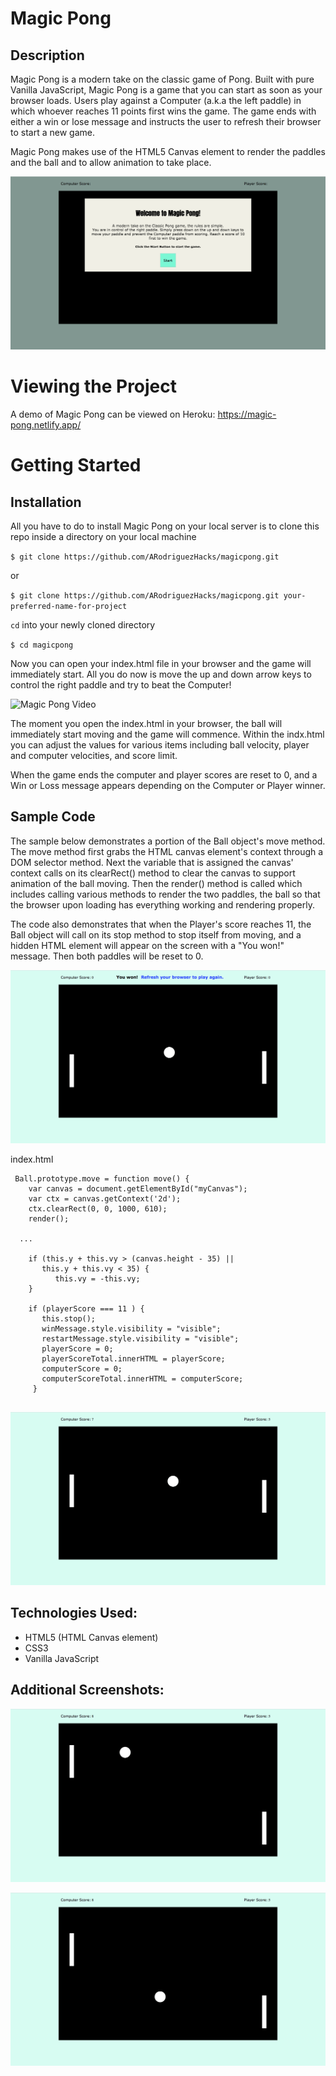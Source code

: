# Magic Pong

## Description
Magic Pong is a modern take on the classic game of Pong. Built with pure Vanilla JavaScript, Magic Pong is a game that you can start as soon as your browser loads. Users play against a Computer (a.k.a the left paddle) in which whoever reaches 11 points first wins the game. The game ends with either a win or lose message and instructs the user to refresh their browser to start a new game. 

Magic Pong makes use of the HTML5 Canvas element to render the paddles and the ball and to allow animation to take place.

![Magic Pong New](public/assets/imgs/magicpongupdate-start.png)

# Viewing the Project

A demo of Magic Pong can be viewed on Heroku: https://magic-pong.netlify.app/

# Getting Started

## Installation

All you have to do to install Magic Pong on your local server is to clone this repo inside a directory on your local machine

`$ git clone https://github.com/ARodriguezHacks/magicpong.git`

or

`$ git clone https://github.com/ARodriguezHacks/magicpong.git your-preferred-name-for-project`

`cd` into your newly cloned directory

`$ cd magicpong`

Now you can open your index.html file in your browser and the game will immediately start. All you do now is move the up and down arrow keys to control the right paddle and try to beat the Computer!

![Magic Pong Video](https://media.giphy.com/media/ZEqXCmtPKcHzI4zOOF/giphy.gif)

The moment you open the index.html in your browser, the ball will immediately start moving and the game will commence. Within the indx.html you can adjust the values for various items including ball velocity, player and computer velocities, and score limit.

When the game ends the computer and player scores are reset to 0, and a Win or Loss message appears depending on the Computer or Player winner.

## Sample Code

The sample below demonstrates a portion of the Ball object's move method. The move method first grabs the HTML canvas element's context through a DOM selector method. Next the variable that is assigned the canvas' context calls on its clearRect() method to clear the canvas to support animation of the ball moving. Then the render() method is called which includes calling various methods to render the two paddles, the ball so that the browser upon loading has everything working and rendering properly. 

The code also demonstrates that when the Player's score reaches 11, the Ball object will call on its stop method to stop itself from moving, and a hidden HTML element will appear on the screen with a "You won!" message. Then both paddles will be reset to 0.

![Magic Pong Won](public/assets/imgs/magicpongupdate-won.png)

index.html
```
 Ball.prototype.move = function move() {
    var canvas = document.getElementById("myCanvas");
    var ctx = canvas.getContext('2d');
    ctx.clearRect(0, 0, 1000, 610);
    render();

  ...
  
    if (this.y + this.vy > (canvas.height - 35) ||
       this.y + this.vy < 35) {
          this.vy = -this.vy;
    }

    if (playerScore === 11 ) {
       this.stop();
       winMessage.style.visibility = "visible";
       restartMessage.style.visibility = "visible";
       playerScore = 0;
       playerScoreTotal.innerHTML = playerScore;
       computerScore = 0;
       computerScoreTotal.innerHTML = computerScore;
     }
   
```

![Magic Pong 1](public/assets/imgs/magicpongupdate-1.png)

## Technologies Used:

* HTML5 (HTML Canvas element)
* CSS3
* Vanilla JavaScript

## Additional Screenshots:

![Magic Pong 2](public/assets/imgs/magicpongupdate-2.png)

![Magic Pong 3](public/assets/imgs/magicpongupdate-3.png)
